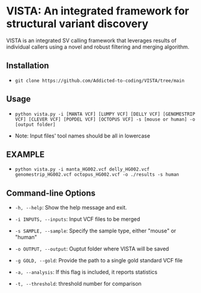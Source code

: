 # VISTA: An integrated framework for structural variant discovery

VISTA is an integrated SV calling framework that leverages results of individual callers using a novel and robust filtering and merging algorithm.

## Installation

- `git clone https://github.com/Addicted-to-coding/VISTA/tree/main`

## Usage

- `python vista.py -i [MANTA VCF] [LUMPY VCF] [DELLY VCF] [GENOMESTRIP VCF] [CLEVER VCF] [POPDEL VCF] [OCTOPUS VCF] -s [mouse or human] -o [output folder]`

- Note: Input files' tool names should be all in lowercase

## EXAMPLE

- `python vista.py -i manta_HG002.vcf delly_HG002.vcf genomestrip_HG002.vcf octopus_HG002.vcf -o ./results -s human`

## Command-line Options

- `-h, --help`: Show the help message and exit.

- `-i INPUTS, --inputs`: Input VCF files to be merged

- `-s SAMPLE, --sample`: Specify the sample type, either "mouse" or "human"

- `-o OUTPUT, --output`: Ouptut folder where VISTA will be saved

- `-g GOLD, --gold`: Provide the path to a single gold standard VCF file

- `-a, --analysis`: If this flag is included, it reports statistics

- `-t, --threshold`: threshold number for comparison
